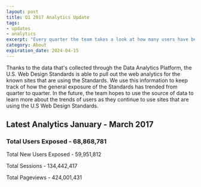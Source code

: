 ```yaml
---
layout: post
title: Q1 2017 Analytics Update
tags:
- updates
- analytics
excerpt: "Every quarter the team takes a look at how many users have been exposed to the U.S. Web Design Standards across the federal government. We do this by pulling a subset of information that's collected as part of the Data Analytics Platform."
category: About
expiration_date: 2024-04-15
---
```

Thanks to the data that's collected through the Data Analytics Platform, the U.S. Web Design Standards is able to pull out the web analytics for the known sites that are using the Standards. We use this information to keep track of how the general exposure of the Standards has trended from quarter to quarter. In the future, the team hopes to use the source of data to learn more about the trends of users as they continue to use sites that are using the U.S Web Design Standards.

## Latest Analytics January - March 2017

### Total Users Exposed - 68,868,781

Total New Users Exposed - 59,951,812

Total Sessions - 134,442,417

Total Pageviews - 424,001,431
